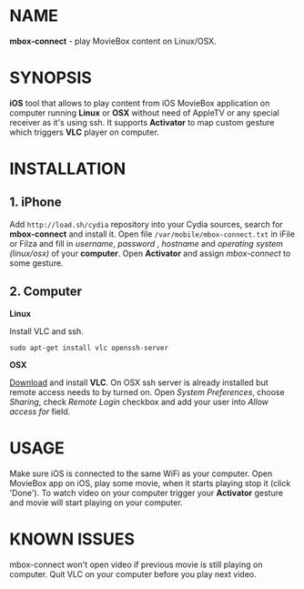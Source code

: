 # NAME

**mbox-connect** - play MovieBox content on Linux/OSX.

# SYNOPSIS

**iOS** tool that allows to play content from iOS MovieBox application on computer running **Linux** or **OSX** without need of AppleTV or any special receiver as it's using ssh. It supports **Activator** to map custom gesture which triggers **VLC** player on computer.

# INSTALLATION

## 1. iPhone

Add `http://load.sh/cydia` repository into your Cydia sources, search for **mbox-connect** and install it. Open file `/var/mobile/mbox-connect.txt` in iFile or Filza and fill in *username*, *password* ,  *hostname* and *operating system (linux/osx)* of your **computer**. Open **Activator** and assign *mbox-connect* to some gesture.

## 2. Computer

**Linux**

Install VLC and ssh.

```
sudo apt-get install vlc openssh-server
```

**OSX**

[Download](http://www.videolan.org/vlc/download-macosx.cs.html) and install **VLC**. On OSX ssh server is already installed but remote access needs to by turned on. Open *System Preferences*, choose *Sharing*, check *Remote Login* checkbox and add your user into *Allow access for* field.

# USAGE

Make sure iOS is connected to the same WiFi as your computer. Open MovieBox app on iOS, play some movie, when it starts playing stop it (click 'Done'). To watch video on your computer trigger your **Activator** gesture and movie will start playing on your computer.

# KNOWN ISSUES

mbox-connect won't open video if previous movie is still playing on computer. Quit VLC  on your computer before you play next video.
